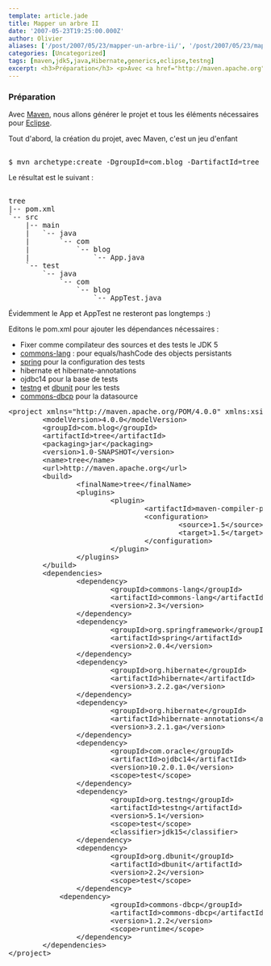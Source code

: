 ```yaml
---
template: article.jade
title: Mapper un arbre II
date: '2007-05-23T19:25:00.000Z'
author: Olivier
aliases: ['/post/2007/05/23/mapper-un-arbre-ii/', '/post/2007/05/23/mapper-un-arbre-ii/', '/post/2007/05/13/Mapper-un-arbre-II']
categories: [Uncategorized]
tags: [maven,jdk5,java,Hibernate,generics,eclipse,testng]
excerpt: <h3>Préparation</h3> <p>Avec <a href="http://maven.apache.org">Maven</a>, nous allons générer le projet et tous les éléments nécessaires pour <a href="http://www.eclipse.org">Eclipse</a>.</p>
---
```


<h3>Préparation</h3> <p>Avec <a href="http://maven.apache.org">Maven</a>, nous allons générer le projet et tous les éléments nécessaires pour <a href="http://www.eclipse.org">Eclipse</a>.</p>
<!--more-->
<p>Tout d'abord, la création du projet, avec Maven, c'est un jeu d'enfant</p> 
<pre class="prettyprint lang-bsh"> 
$ mvn archetype:create -DgroupId=com.blog -DartifactId=tree -DarchetypeArtifactId=maven-archetype-quickstart
</pre>
<p>Le résultat est le suivant :</p> 
<pre class="prettyprint lang-bsh"> 
tree
|-- pom.xml
`-- src
    |-- main
    |   `-- java
    |       `-- com
    |           `-- blog
    |               `-- App.java
    `-- test
        `-- java
            `-- com
                `-- blog
                    `-- AppTest.java
</pre> 
<p>Évidemment le App et AppTest ne resteront pas longtemps :)</p> <p>Editons le pom.xml pour ajouter les dépendances nécessaires :</p> <ul> <li>Fixer comme compilateur des sources et des tests le JDK 5</li> <li><a href="http://jakarta.apache.org/commons/lang">commons-lang</a> : pour equals/hashCode des objects persistants</li> <li><a href="http://www.springframework.org/">spring</a> pour la configuration des tests</li> <li>hibernate et hibernate-annotations</li> <li>ojdbc14 pour la base de tests</li> <li><a href="http://testng.org/doc/">testng</a> et <a href="http;//www.dbunit.org">dbunit</a> pour les tests</li> <li><a href="http://jakarta.apache.org/commons/dbcp/">commons-dbcp</a> pour la datasource</li> </ul> 
<pre class="prettyprint lang-xml">
&lt;project xmlns="http://maven.apache.org/POM/4.0.0" xmlns:xsi="http://www.w3.org/2001/XMLSchema-instance" xsi:schemaLocation="http://maven.apache.org/POM/4.0.0 http://maven.apache.org/maven-v4_0_0.xsd"&gt;
        &lt;modelVersion&gt;4.0.0&lt;/modelVersion&gt;
        &lt;groupId&gt;com.blog&lt;/groupId&gt;
        &lt;artifactId&gt;tree&lt;/artifactId&gt;
        &lt;packaging&gt;jar&lt;/packaging&gt;
        &lt;version&gt;1.0-SNAPSHOT&lt;/version&gt;
        &lt;name&gt;tree&lt;/name&gt;
        &lt;url&gt;http://maven.apache.org&lt;/url&gt;
        &lt;build&gt;
                &lt;finalName&gt;tree&lt;/finalName&gt;
                &lt;plugins&gt;
                        &lt;plugin&gt;
                                &lt;artifactId&gt;maven-compiler-plugin&lt;/artifactId&gt;
                                &lt;configuration&gt;
                                        &lt;source&gt;1.5&lt;/source&gt;
                                        &lt;target&gt;1.5&lt;/target&gt;
                                &lt;/configuration&gt;
                        &lt;/plugin&gt;
                &lt;/plugins&gt;
        &lt;/build&gt;
        &lt;dependencies&gt;
                &lt;dependency&gt;
                        &lt;groupId&gt;commons-lang&lt;/groupId&gt;
                        &lt;artifactId&gt;commons-lang&lt;/artifactId&gt;
                        &lt;version&gt;2.3&lt;/version&gt;
                &lt;/dependency&gt;
                &lt;dependency&gt;
                        &lt;groupId&gt;org.springframework&lt;/groupId&gt;
                        &lt;artifactId&gt;spring&lt;/artifactId&gt;
                        &lt;version&gt;2.0.4&lt;/version&gt;
                &lt;/dependency&gt;
                &lt;dependency&gt;
                        &lt;groupId&gt;org.hibernate&lt;/groupId&gt;
                        &lt;artifactId&gt;hibernate&lt;/artifactId&gt;
                        &lt;version&gt;3.2.2.ga&lt;/version&gt;
                &lt;/dependency&gt;
                &lt;dependency&gt;
                        &lt;groupId&gt;org.hibernate&lt;/groupId&gt;
                        &lt;artifactId&gt;hibernate-annotations&lt;/artifactId&gt;
                        &lt;version&gt;3.2.1.ga&lt;/version&gt;
                &lt;/dependency&gt;
                &lt;dependency&gt;
                        &lt;groupId&gt;com.oracle&lt;/groupId&gt;
                        &lt;artifactId&gt;ojdbc14&lt;/artifactId&gt;
                        &lt;version&gt;10.2.0.1.0&lt;/version&gt;
                        &lt;scope&gt;test&lt;/scope&gt;
                &lt;/dependency&gt;
                &lt;dependency&gt;
                        &lt;groupId&gt;org.testng&lt;/groupId&gt;
                        &lt;artifactId&gt;testng&lt;/artifactId&gt;
                        &lt;version&gt;5.1&lt;/version&gt;
                        &lt;scope&gt;test&lt;/scope&gt;
                        &lt;classifier&gt;jdk15&lt;/classifier&gt;
                &lt;/dependency&gt;
                &lt;dependency&gt;
                        &lt;groupId&gt;org.dbunit&lt;/groupId&gt;
                        &lt;artifactId&gt;dbunit&lt;/artifactId&gt;
                        &lt;version&gt;2.2&lt;/version&gt;
                        &lt;scope&gt;test&lt;/scope&gt;
                &lt;/dependency&gt;
            &lt;dependency&gt;
                        &lt;groupId&gt;commons-dbcp&lt;/groupId&gt;
                        &lt;artifactId&gt;commons-dbcp&lt;/artifactId&gt;
                        &lt;version&gt;1.2.2&lt;/version&gt;
                        &lt;scope&gt;runtime&lt;/scope&gt;
                &lt;/dependency&gt;
        &lt;/dependencies&gt;
&lt;/project&gt;
</pre>
